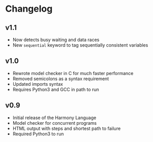 # Changelog
## v1.1
 - Now detects busy waiting and data races
 - New `sequential` keyword to tag sequentially consistent variables

## v1.0
 - Rewrote model checker in C for much faster performance
 - Removed semicolons as a syntax requirement
 - Updated imports syntax
 - Requires Python3 and GCC in path to run

## v0.9
 - Initial release of the Harmony Language
 - Model checker for concurrent programs
 - HTML output with steps and shortest path to failure
 - Required Python3 to run